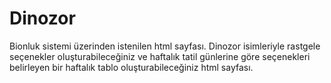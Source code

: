# Dinozor
Bionluk sistemi üzerinden istenilen html sayfası.
Dinozor isimleriyle rastgele seçenekler oluşturabileceğiniz ve haftalık tatil günlerine göre seçenekleri belirleyen bir haftalık tablo oluşturabileceğiniz  html sayfası.
